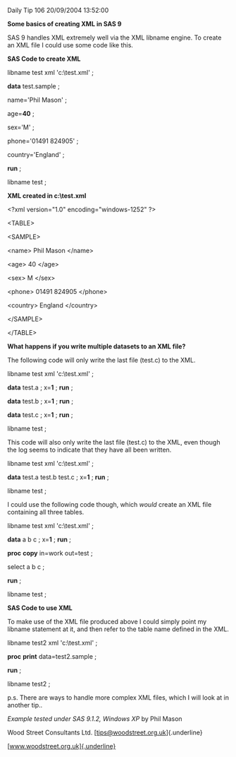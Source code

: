 Daily Tip 106 20/09/2004 13:52:00

**Some basics of creating XML in SAS 9**

SAS 9 handles XML extremely well via the XML libname engine. To create
an XML file I could use some code like this.

**SAS Code to create XML**

libname test xml \'c:\\test.xml\' ;

**data** test.sample ;

name=\'Phil Mason\' ;

age=**40** ;

sex=\'M\' ;

phone=\'01491 824905\' ;

country=\'England\' ;

**run** ;

libname test ;

**XML created in c:\\test.xml**

\<?xml version=\"1.0\" encoding=\"windows-1252\" ?\>

\<TABLE\>

\<SAMPLE\>

\<name\> Phil Mason \</name\>

\<age\> 40 \</age\>

\<sex\> M \</sex\>

\<phone\> 01491 824905 \</phone\>

\<country\> England \</country\>

\</SAMPLE\>

\</TABLE\>

**What happens if you write multiple datasets to an XML file?**

The following code will only write the last file (test.c) to the XML.

libname test xml \'c:\\test.xml\' ;

**data** test.a ; x=**1** ; **run** ;

**data** test.b ; x=**1** ; **run** ;

**data** test.c ; x=**1** ; **run** ;

libname test ;

This code will also only write the last file (test.c) to the XML, even
though the log seems to indicate that they have all been written.

libname test xml \'c:\\test.xml\' ;

**data** test.a test.b test.c ; x=**1** ; **run** ;

libname test ;

I could use the following code though, which *would* create an XML file
containing all three tables.

libname test xml \'c:\\test.xml\' ;

**data** a b c ; x=**1** ; **run** ;

**proc** **copy** in=work out=test ;

select a b c ;

**run** ;

libname test ;

**SAS Code to use XML**

To make use of the XML file produced above I could simply point my
libname statement at it, and then refer to the table name defined in the
XML.

libname test2 xml \'c:\\test.xml\' ;

**proc** **print** data=test2.sample ;

**run** ;

libname test2 ;

p.s. There are ways to handle more complex XML files, which I will look
at in another tip..

*Example tested under SAS 9.1.2, Windows XP* by Phil Mason

Wood Street Consultants Ltd. [tips@woodstreet.org.uk]{.underline}

[www.woodstreet.org.uk]{.underline}
